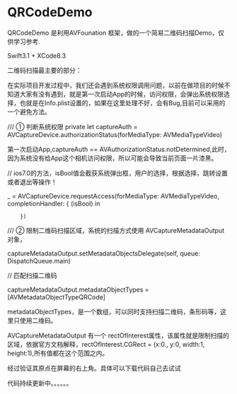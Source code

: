 # QRCodeDemo
QRCodeDemo 是利用AVFounation 框架，做的一个简易二维码扫描Demo，仅供学习参考.

Swift3.1 + XCode8.3

二维码扫描最主要的部分：

在实际项目开发过程中，我们还会遇到系统权限调用问题，以前在做项目的时候不知道大家有没有遇到，就是第一次启动App的时候，访问权限，会弹出系统权限选择，也就是在Info.plist设置的，如果在这里处理不好，会有Bug,目前可以采用的一个避免方法。

/// ① 判断系统权限
private let captureAuth   = AVCaptureDevice.authorizationStatus(forMediaType: AVMediaTypeVideo)

第一次启动App,captureAuth == AVAuthorizationStatus.notDetermined,此时，因为系统没有给App这个相机访问权限，所以可能会导致当前页面一片漆黑。

// ios7.0的方法，isBool值会截获系统弹出框，用户的选择，根据选择，跳转设置或者退出等操作！

_ = AVCaptureDevice.requestAccess(forMediaType: AVMediaTypeVideo, completionHandler: { (isBool) in
            
        })

/// ② 限制二维码扫描区域，系统的扫描方式使用 AVCaptureMetadataOutput 对象，

captureMetadataOutput.setMetadataObjectsDelegate(self, queue: DispatchQueue.main)

// 匹配扫描二维码

captureMetadataOutput.metadataObjectTypes = [AVMetadataObjectTypeQRCode]

metadataObjectTypes，是一个数组，可以同时支持扫描二维码，条形码等，这里只使用二维码。

AVCaptureMetadataOutput 有一个 rectOfInterest属性，该属性就是限制扫描的区域，依据官方文档解释，rectOfInterest.CGRect = (x:0., y:0, width:1, height:1),所有值都在这个范围之内。

经过验证其原点在屏幕的右上角。具体可以下载代码自己去试试

代码持续更新中。。。。。。
